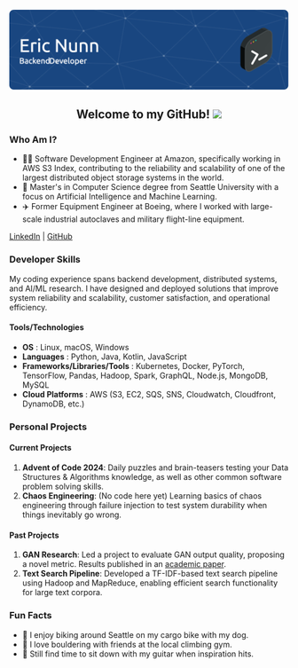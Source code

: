 ![Eric Nunn](./images/github-header-image.png)

<h2 align="center">Welcome to my GitHub! <img src="https://raw.githubusercontent.com/MartinHeinz/MartinHeinz/master/wave.gif" width="30px"></h2>

### Who Am I?

- 🧑‍💻 Software Development Engineer at Amazon, specifically working in AWS S3 Index, contributing to the reliability and scalability of one of the largest distributed object storage systems in the world.
- 🏫 Master's in Computer Science degree from Seattle University with a focus on Artificial Intelligence and Machine Learning.
- ✈️ Former Equipment Engineer at Boeing, where I worked with large-scale industrial autoclaves and military flight-line equipment.

[LinkedIn](https://www.linkedin.com/in/eric-j-nunn)
|
[GitHub](https://www.github.com/ejnunn)

### Developer Skills

My coding experience spans backend development, distributed systems, and AI/ML research. I have designed and deployed solutions that improve system reliability and scalability, customer satisfaction, and operational efficiency. 

#### Tools/Technologies
- **OS** : Linux, macOS, Windows
- **Languages** : Python, Java, Kotlin, JavaScript
- **Frameworks/Libraries/Tools** : Kubernetes, Docker, PyTorch, TensorFlow, Pandas, Hadoop, Spark, GraphQL, Node.js, MongoDB, MySQL
- **Cloud Platforms** : AWS (S3, EC2, SQS, SNS, Cloudwatch, Cloudfront, DynamoDB, etc.)

### Personal Projects

#### Current Projects

1. **Advent of Code 2024**: Daily puzzles and brain-teasers testing your Data Structures & Algorithms knowledge, as well as other common software problem solving skills.
2. **Chaos Engineering**: (No code here yet) Learning basics of chaos engineering through failure injection to test system durability when things inevitably go wrong.

#### Past Projects

1. **GAN Research**: Led a project to evaluate GAN output quality, proposing a novel metric. Results published in an [academic paper](https://arxiv.org/abs/2106.08575).
2. **Text Search Pipeline**: Developed a TF-IDF-based text search pipeline using Hadoop and MapReduce, enabling efficient search functionality for large text corpora.

### Fun Facts

- 🚴 I enjoy biking around Seattle on my cargo bike with my dog.
- 🧗 I love bouldering with friends at the local climbing gym.
- 🎸 Still find time to sit down with my guitar when inspiration hits.
